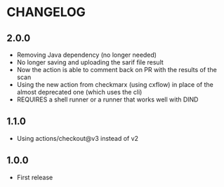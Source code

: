 # CHANGELOG

## 2.0.0

- Removing Java dependency (no longer needed)
- No longer saving and uploading the sarif file result
- Now the action is able to comment back on PR with the results of the scan
- Using the new action from checkmarx (using cxflow) in place of the almost deprecated one (which uses the cli)
- REQUIRES a shell runner or a runner that works well with DIND

## 1.1.0

- Using actions/checkout@v3 instead of v2

## 1.0.0

- First release
